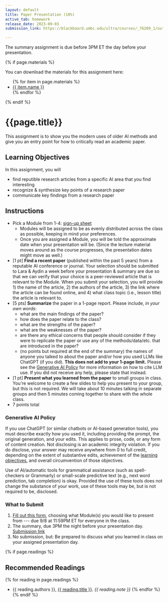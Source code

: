 ```yaml
---
layout: default
title: Paper Presentation (10%)
active_tab: homework
release_date: 2023-09-03 
submission_link: https://blackboard.umbc.edu/ultra/courses/_76209_1/outline/assessment/test/_6357062_1?courseId=_76209_1

---
```


<div class="alert alert-info">
The summary assignment is due before 3PM ET the day before your presentation. 
</div>

{% if page.materials %}
<div class="alert alert-info">
You can download the materials for this assignment here:
<ul>
{% for item in page.materials %}
<li><a href="{{item.url}}">{{ item.name }}</a></li>
{% endfor %}
</ul>
</div>
{% endif %}


{{page.title}}
=============================================================

This assignment is to show you the modern uses of older AI methods and give you an entry point for how to critically read an academic paper.

## Learning Objectives
In this assignment, you will
- find reputible research articles from a specific AI area that you find interesting
- recognize & synthesize key points of a research paper
- communicate key findings from a research paper

## Instructions
- Pick a Module from 1-4: [sign-up sheet](https://docs.google.com/forms/d/e/1FAIpQLSfaVh0jst-vw9b7iJlOqKQ23550p1Qk9Xpn7K7QVfWY25dLLQ/viewform?usp=sf_link)
  - Modules will be assigned to be as evenly distributed across the class as possible, keeping in mind your preferences.
  - Once you are assigned a Module, you will be told the approximate date when your presentation will be. (Since the lecture material moves around as the course progresses, the presentation dates might move as well.) 
- [1 pt] **Find a recent paper** (published within the past 5 years) from a reputable AI conference or journal. Your selection should be submitted to Lara & Aydin a week before your presentation & summary are due so that we can verify that your choice is a peer-reviewed article that is relevant to the Module. When you submit your selection, you will provide 1) the name of the article, 2) the authors of the article, 3) the link where the article can be found online, and 4) what class topic (i.e., lesson title) the article is relevant to.
- [5 pts] **Summarize** the paper in a 1-page report. Please include, _in your own words_:
  - what are the main findings of the paper?
  - how does the paper relate to the class?
  - what are the strengths of the paper?
  - what are the weaknesses of the paper?
  - are there any ethical concerns that people should consider if they were to replicate the paper or use any of the methods/data/etc. that are introduced in the paper?
  - (no points but required at the end of the summary) the names of anyone you talked to about the paper and/or how you used LLMs like ChatGPT (if you did). **This does not add to your 1-page limit.** Please see the [Generative AI Policy](#generative-ai-policy) for more information on how to cite LLM use. If you did not receive any help, please state that instead.
- [1 pt] **Present what you learned from the paper** to small groups in class. You're welcome to create a few slides to help you present to your group, but this is not required. We will take about 10 minutes talking in separate groups and then 5 minutes coming together to share with the whole class.
- 7 points total

### Generative AI Policy

If you use ChatGPT (or similar chatbots or AI-based generation tools), you must describe exactly how you used it, including providing the prompt, the original generation, and your edits. This applies to prose, code, or any form of content creation. Not disclosing is an academic integrity violation. If you do disclose, your answer may receive anywhere from 0 to full credit, depending on the extent of substantive edits, achievement of the [learning objectives](#learning-objectives), and overall circumvention of those objectives.

Use of AI/automatic tools for grammatical assistance (such as spell-checkers or Grammarly) or small-scale predictive text (e.g., next word prediction, tab completion) is okay. Provided the use of these tools does not change the substance of your work, use of these tools may be, but is not required to be, disclosed.

### What to Submit

1. [Fill out this form](https://docs.google.com/forms/d/e/1FAIpQLSfaVh0jst-vw9b7iJlOqKQ23550p1Qk9Xpn7K7QVfWY25dLLQ/viewform?usp=sf_link), choosing what Module(s) you would like to present from --- due 9/8 at 11:59PM ET for everyone in the class.
2. The summary, due 3PM the night before your presentation day. [Submission link](https://blackboard.umbc.edu/ultra/courses/_76209_1/outline/assessment/test/_6357062_1?courseId=_76209_1)
3. No submission, but: Be prepared to discuss what you learned in class on your assigned presentation day.


{% if page.readings %} 
## Recommended Readings
{% for reading in page.readings %}
* {{ reading.authors }}, <a href="{{ reading.url }}">{{ reading.title }}</a>.  <i>{{ reading.note }}</i>
{% endfor %}
{% endif %}
